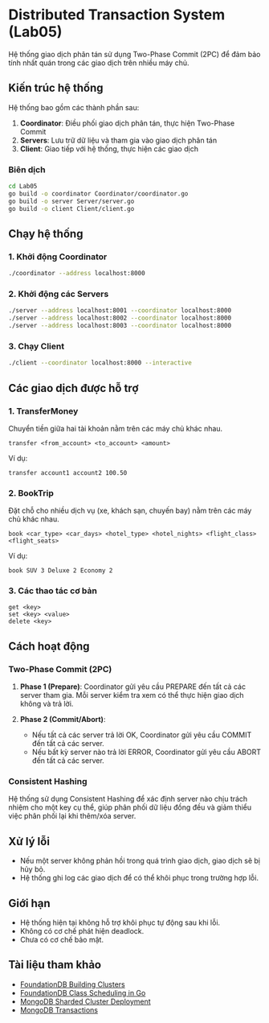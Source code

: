 # Distributed Transaction System (Lab05)

Hệ thống giao dịch phân tán sử dụng Two-Phase Commit (2PC) để đảm bảo tính nhất quán trong các giao dịch trên nhiều máy chủ.

## Kiến trúc hệ thống

Hệ thống bao gồm các thành phần sau:

1. **Coordinator**: Điều phối giao dịch phân tán, thực hiện Two-Phase Commit
2. **Servers**: Lưu trữ dữ liệu và tham gia vào giao dịch phân tán
3. **Client**: Giao tiếp với hệ thống, thực hiện các giao dịch

### Biên dịch

```bash
cd Lab05
go build -o coordinator Coordinator/coordinator.go
go build -o server Server/server.go
go build -o client Client/client.go
```

## Chạy hệ thống

### 1. Khởi động Coordinator

```bash
./coordinator --address localhost:8000
```

### 2. Khởi động các Servers

```bash
./server --address localhost:8001 --coordinator localhost:8000
./server --address localhost:8002 --coordinator localhost:8000
./server --address localhost:8003 --coordinator localhost:8000
```

### 3. Chạy Client

```bash
./client --coordinator localhost:8000 --interactive
```

## Các giao dịch được hỗ trợ

### 1. TransferMoney

Chuyển tiền giữa hai tài khoản nằm trên các máy chủ khác nhau.

```
transfer <from_account> <to_account> <amount>
```

Ví dụ:
```
transfer account1 account2 100.50
```

### 2. BookTrip

Đặt chỗ cho nhiều dịch vụ (xe, khách sạn, chuyến bay) nằm trên các máy chủ khác nhau.

```
book <car_type> <car_days> <hotel_type> <hotel_nights> <flight_class> <flight_seats>
```

Ví dụ:
```
book SUV 3 Deluxe 2 Economy 2
```

### 3. Các thao tác cơ bản

```
get <key>
set <key> <value>
delete <key>
```

## Cách hoạt động

### Two-Phase Commit (2PC)

1. **Phase 1 (Prepare)**: Coordinator gửi yêu cầu PREPARE đến tất cả các server tham gia. Mỗi server kiểm tra xem có thể thực hiện giao dịch không và trả lời.

2. **Phase 2 (Commit/Abort)**:
   - Nếu tất cả các server trả lời OK, Coordinator gửi yêu cầu COMMIT đến tất cả các server.
   - Nếu bất kỳ server nào trả lời ERROR, Coordinator gửi yêu cầu ABORT đến tất cả các server.

### Consistent Hashing

Hệ thống sử dụng Consistent Hashing để xác định server nào chịu trách nhiệm cho một key cụ thể, giúp phân phối dữ liệu đồng đều và giảm thiểu việc phân phối lại khi thêm/xóa server.

## Xử lý lỗi

- Nếu một server không phản hồi trong quá trình giao dịch, giao dịch sẽ bị hủy bỏ.
- Hệ thống ghi log các giao dịch để có thể khôi phục trong trường hợp lỗi.

## Giới hạn

- Hệ thống hiện tại không hỗ trợ khôi phục tự động sau khi lỗi.
- Không có cơ chế phát hiện deadlock.
- Chưa có cơ chế bảo mật.

## Tài liệu tham khảo

- [FoundationDB Building Clusters](https://apple.github.io/foundationdb/building-cluster.html)
- [FoundationDB Class Scheduling in Go](https://apple.github.io/foundationdb/class-scheduling-go.html)
- [MongoDB Sharded Cluster Deployment](https://www.mongodb.com/docs/manual/tutorial/deploy-shard-cluster/)
- [MongoDB Transactions](https://www.mongodb.com/docs/manual/core/transactions/) 